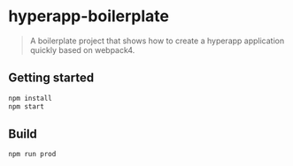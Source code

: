 # hyperapp-boilerplate

> A boilerplate project that shows how to create a hyperapp application quickly based on webpack4.

## Getting started

``` bash
npm install
npm start
```

## Build

``` bash
npm run prod
``` 
